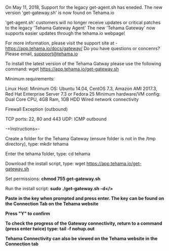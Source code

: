 On May 11, 2018, Support for the legacy get-agent.sh has eneded. The new version 'get-gateway.sh' is now found on Tehama.io

'get-agent.sh' customers will no longer receive updates or critical patches to the legacy 'Tehama Gateway Agent' The new 'Tehama Gateway' now supports easier updates through the tehama.io webpage!

For more information, please visit the support site at - https://app.tehama.io/docs/gateway/ Do you have questions or concenrs? Please email, suppport@tehama.io

To install the latest version of the Tehama Gatway please use the following command: wget https://app.tehama.io/get-gateway.sh

Minimum requirements:

Linux Host: Minimum OS: Ubuntu 14.04, CentOS 7.3, Amazon AMI 2017.3, Red Hat Enterprise Server 7.3 or Fedora 25 Minimum hardware/VM config: Dual Core CPU, 4GB Ram, 1GB HDD Wired network connectivity

Firewall Exception (outbound)

TCP ports: 22, 80 and 443 UDP: ICMP outbound

-=Instructions=-

Create a folder for the Tehama Gateway  (ensure folder is not in the /tmp directory), type: mkdir tehama

Enter the tehama folder, type: cd tehama

Download the install script, type: wget https://app.tehama.io/get-gateway.sh

Set permissions: <b>chmod 755 get-gateway.sh</b>

Run the install script: <b>sudo ./get-gateway.sh -d</>

Paste in the key when prompted and press enter. The key can be found on the Connection Tab on the Tehama website

Press "Y" to confirm

To check the progress of the Gateway connectivity, return to a command (press enter twice) type: tail -f nohup.out

Tehama Connectivity can also be viewed on the Tehama website in the Connection tab
